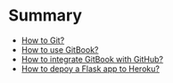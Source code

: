 # Summary

* [How to Git?](how-to-git.md)
* [How to use GitBook?](how-to-use-gitbook.md)
* [How to integrate GitBook with GitHub?](how-to-integrate-gitbook-with-github.md)
* [How to depoy a Flask app to Heroku?](how-to-depoy-a-flask-app-to-heroku.md)
